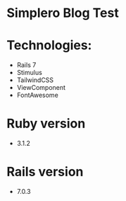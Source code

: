 # Simplero Blog Test

# Technologies:

- Rails 7
- Stimulus
- TailwindCSS
- ViewComponent
- FontAwesome

# Ruby version

- 3.1.2

# Rails version

- 7.0.3
